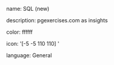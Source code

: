 name: SQL (new)

description: pgexercises.com as insights

color: ffffff

icon: '[-5 -5 110 110] '

language: General
